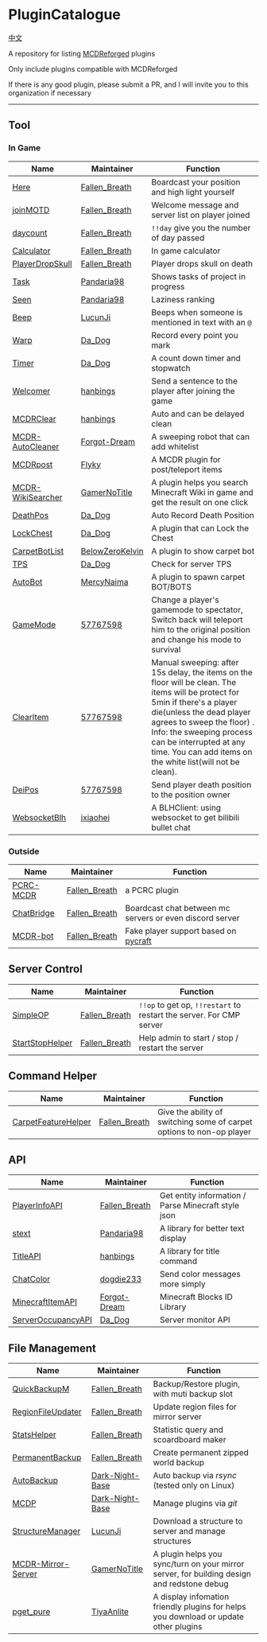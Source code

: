 # PluginCatalogue

[中文](https://github.com/MCDReforged-Plugins/PluginCatalogue/blob/master/readme_cn.md)

A repository for listing [MCDReforged](https://github.com/Fallen-Breath/MCDReforged) plugins

Only include plugins compatible with MCDReforged

If there is any good plugin, please submit a PR, and I will invite you to this organization if necessary

--------

## Tool

### In Game

| Name                                                         | Maintainer                                            | Function                                                     |
| ------------------------------------------------------------ | ----------------------------------------------------- | ------------------------------------------------------------ |
| [Here](https://github.com/TISUnion/Here)                     | [Fallen_Breath](https://github.com/Fallen-Breath)     | Boardcast your position and high light yourself              |
| [joinMOTD](https://github.com/TISUnion/joinMOTD)             | [Fallen_Breath](https://github.com/Fallen-Breath)     | Welcome message and server list on player joined             |
| [daycount](https://github.com/TISUnion/daycount)             | [Fallen_Breath](https://github.com/Fallen-Breath)     | `!!day` give you the number of day passed                    |
| [Calculator](https://github.com/TISUnion/Calculator)         | [Fallen_Breath](https://github.com/Fallen-Breath)     | In game calculator                                           |
| [PlayerDropSkull](https://github.com/MCDReforged-Plugins/PlayerDropSkull) | [Fallen_Breath](https://github.com/Fallen-Breath)     | Player drops skull on death                                  |
| [Task](https://github.com/TISUnion/Task)                     | [Pandaria98](https://github.com/Pandaria98)           | Shows tasks of project in progress                           |
| [Seen](https://github.com/TISUnion/Seen/tree/MCDR)           | [Pandaria98](https://github.com/Pandaria98)           | Laziness ranking                                             |
| [Beep](https://github.com/TISUnion/Beep)                     | [LucunJi](https://github.com/LucunJi)                 | Beeps when someone is mentioned in text with an `@`          |
| [Warp](https://github.com/Da-Dog/MCDR-warp-plugin)           | [Da_Dog](https://github.com/Da-Dog)                   | Record every point you mark                                  |
| [Timer](https://github.com/Da-Dog/MCDR_Timer)                | [Da_Dog](https://github.com/Da-Dog)                   | A count down timer and stopwatch                             |
| [Welcomer](https://github.com/hanbings/Welcomer)             | [hanbings](https://github.com/hanbings)               | Send a sentence to the player after joining the game         |
| [MCDRClear](https://github.com/hanbings/MCDRClear)           | [hanbings](https://github.com/hanbings)               | Auto and can be delayed clean                                |
| [MCDR-AutoCleaner](https://github.com/Forgot-Dream/MCDR-AutoCleaner) | [Forgot-Dream](https://github.com/Forgot-Dream)       | A sweeping robot that can add whitelist                      |
| [MCDRpost](https://github.com/Flyky/MCDRpost)                | [Flyky](https://github.com/Flyky)                     | A MCDR plugin for post/teleport items                        |
| [MCDR-WikiSearcher](https://github.com/GamerNoTitle/MCDR-WikiSearcher) | [GamerNoTitle](https://github.com/GamerNoTitle)       | A plugin helps you search Minecraft Wiki in game and get the result on one click |
| [DeathPos](https://github.com/Da-Dog/MCDR_DeathPos)          | [Da_Dog](https://github.com/Da-Dog)                   | Auto Record Death Position                                   |
| [LockChest](https://github.com/Da-Dog/MCDR_Lockchest)        | [Da_Dog](https://github.com/Da-Dog)                   | A plugin that can Lock the Chest                             |
| [CarpetBotList](https://github.com/BelowZeroKelvin/MCDR-CarpetBotList) | [BelowZeroKelvin](https://github.com/BelowZeroKelvin) | A plugin to show carpet bot                                  |
| [TPS](https://github.com/Da-Dog/MCDR-TPS)                    | [Da_Dog](https://github.com/Da-Dog)                   | Check for server TPS                                         |
| [AutoBot](https://github.com/SCT-Technology/AutoBot)         | [MercyNaima](https://github.com/MercyNaima)           | A plugin to spawn carpet BOT/BOTS                            |
| [GameMode](https://github.com/Squaregentleman/MCDR-plugins)  | [57767598](https://github.com/Squaregentleman/)       | Change a player's gamemode to spectator, Switch back will teleport him to the original position and change his mode to survival |
| [ClearItem](https://github.com/Squaregentleman/MCDR-plugins) | [57767598](https://github.com/Squaregentleman/)       | Manual sweeping: after 15s delay, the items on the floor will be clean. The items will be protect for 5min if there's a player die(unless the dead player agrees to sweep the floor) . Info:  the sweeping process can be interrupted at any time. You can add items on the white list(will not be clean). |
| [DeiPos](https://github.com/Squaregentleman/MCDR-plugins)    | [57767598](https://github.com/Squaregentleman/)       | Send player death position to the position owner             |
|[WebsocketBlh](https://github.com/ixiaohei-sakura/blh-blivedm)|[ixiaohei](https://github.com/ixiaohei-sakura)|A BLHClient: using websocket to get bilibili bullet chat

### Outside

| Name                                                        | Maintainer                                        | Function                                                     |
| ----------------------------------------------------------- | ------------------------------------------------- | ------------------------------------------------------------ |
| [PCRC-MCDR](https://github.com/TISUnion/PCRC-MCDR)          | [Fallen_Breath](https://github.com/Fallen-Breath) | a PCRC plugin                                                |
| [ChatBridge](https://github.com/TISUnion/ChatBridge)        | [Fallen_Breath](https://github.com/Fallen-Breath) | Boardcast chat between mc servers or even discord server     |
| [MCDR-bot](https://github.com/MCDReforged-Plugins/MCDR-bot) | [Fallen_Breath](https://github.com/Fallen-Breath) | Fake player support based on [pycraft](https://github.com/ammaraskar/pyCraft) |

## Server Control

| Name                                                         | Maintainer                                        | Function                                                     |
| ------------------------------------------------------------ | ------------------------------------------------- | ------------------------------------------------------------ |
| [SimpleOP](https://github.com/MCDReforged-Plugins/SimpleOP)  | [Fallen_Breath](https://github.com/Fallen-Breath) | `!!op` to get op, `!!restart` to restart the server. For CMP server |
| [StartStopHelper](https://github.com/MCDReforged-Plugins/StartStopHelper) | [Fallen_Breath](https://github.com/Fallen-Breath) | Help admin to start / stop / restart the server              |

## Command Helper

| Name                                                         | Maintainer                                        | Function                                                     |
| ------------------------------------------------------------ | ------------------------------------------------- | ------------------------------------------------------------ |
| [CarpetFeatureHelper](https://github.com/TISUnion/CarpetFeatureHelper) | [Fallen_Breath](https://github.com/Fallen-Breath) | Give the ability of switching some of carpet options to non-op player |

## API

| Name                                                       | Maintainer                                        | Function                                            |
| ---------------------------------------------------------- | ------------------------------------------------- | --------------------------------------------------- |
| [PlayerInfoAPI](https://github.com/TISUnion/PlayerInfoAPI) | [Fallen_Breath](https://github.com/Fallen-Breath) | Get entity information / Parse Minecraft style json |
| [stext](https://github.com/TISUnion/stext)                 | [Pandaria98](https://github.com/Pandaria98)       | A library for better text display                   |
| [TitleAPI](https://github.com/hanbings/TitleAPI)           | [hanbings](https://github.com/hanbings)           | A library for title command                         |
| [ChatColor](https://github.com/dogdie233/ChatColor)        | [dogdie233](https://github.com/dogdie233)         | Send color messages more simply                     |
| [MinecraftItemAPI](https://github.com/Forgot-Dream/MinecraftItemAPI) | [Forgot-Dream](https://github.com/Forgot-Dream) | Minecraft Blocks ID Library |
| [ServerOccupancyAPI](https://github.com/Da-Dog/ServerOccupancyAPI) | [Da_Dog](https://github.com/Da-Dog) | Server monitor API |

## File Management

| Name                                                         | Maintainer                                            | Function                                                     |
| ------------------------------------------------------------ | ----------------------------------------------------- | ------------------------------------------------------------ |
| [QuickBackupM](https://github.com/TISUnion/QuickBackupM)     | [Fallen_Breath](https://github.com/Fallen-Breath)     | Backup/Restore plugin, with muti backup slot                 |
| [RegionFileUpdater](https://github.com/TISUnion/RegionFileUpdater) | [Fallen_Breath](https://github.com/Fallen-Breath)     | Update region files for mirror server                        |
| [StatsHelper](https://github.com/TISUnion/StatsHelper)       | [Fallen_Breath](https://github.com/Fallen-Breath)     | Statistic query and scoardboard maker                        |
| [PermanentBackup](https://github.com/MCDReforged-Plugins/PermanentBackup) | [Fallen_Breath](https://github.com/Fallen-Breath)     | Create permanent zipped world backup                         |
| [AutoBackup](https://github.com/Dark-Night-Base/AutoBackup)  | [Dark-Night-Base](https://github.com/Dark-Night-Base) | Auto backup via *rsync* (tested only on Linux)               |
| [MCDP](https://github.com/Dark-Night-Base/MCDP)              | [Dark-Night-Base](https://github.com/Dark-Night-Base) | Manage plugins via *git*                                     |
| [StructureManager](https://github.com/TISUnion/StructureManager/tree/MCDR) | [LucunJi](https://github.com/LucunJi)                 | Download a structure to server and manage structures         |
| [MCDR-Mirror-Server](https://github.com/GamerNoTitle/MCDR-Mirror-Server) | [GamerNoTitle](https://github.com/GamerNoTitle)       | A plugin helps you sync/turn on your mirror server, for building design and redstone debug |
| [pget_pure](https://github.com/MCDReforged-Plugins/pget_pure) | [TiyaAnlite](https://github.com/TiyaAnlite)           | A display infomation friendly plugins for helps you download or update other plugins |
